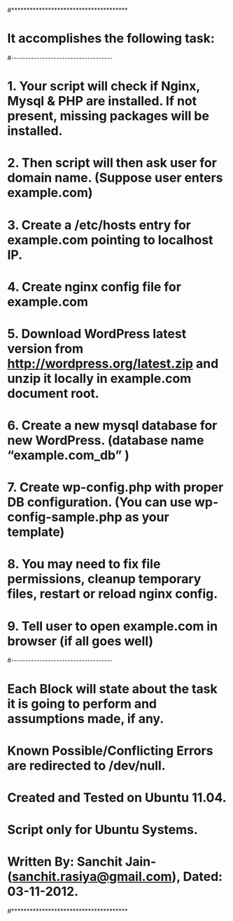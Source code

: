 #**************************************
# It accomplishes the following task:
#------------------------------------
# 1. Your script will check if Nginx, Mysql & PHP are installed. If not present, missing packages will be installed.
# 2. Then script will then ask user for domain name. (Suppose user enters example.com)
# 3. Create a /etc/hosts entry for example.com pointing to localhost IP.
# 4. Create nginx config file for example.com
# 5. Download WordPress latest version from http://wordpress.org/latest.zip and unzip it locally in example.com document root.
# 6. Create a new mysql database for new WordPress. (database name “example.com_db” )
# 7. Create wp-config.php with proper DB configuration. (You can use wp-config-sample.php as your template)
# 8. You may need to fix file permissions, cleanup temporary files, restart or reload nginx config.
# 9. Tell user to open example.com in browser (if all goes well)
#------------------------------------
# Each Block will state about the task it is going to perform and assumptions made, if any.
# Known Possible/Conflicting Errors are redirected to /dev/null.
# Created and Tested on Ubuntu 11.04.
# Script only for Ubuntu Systems.
# Written By: Sanchit Jain-(sanchit.rasiya@gmail.com), Dated: 03-11-2012.
#************************************** 
